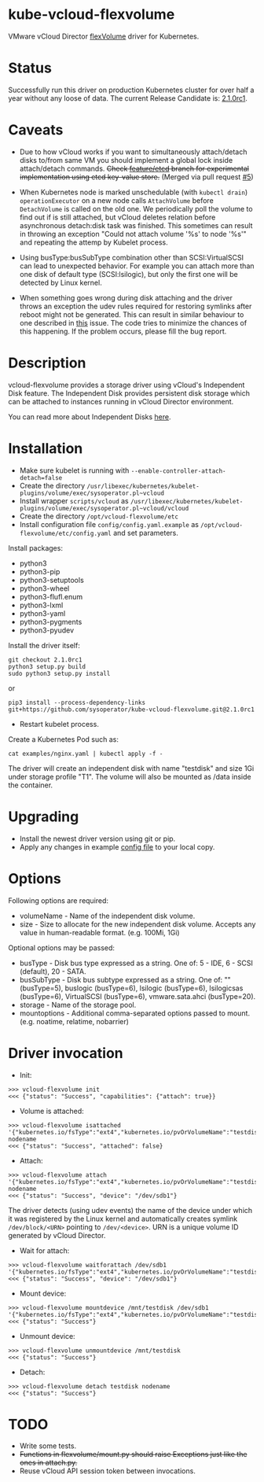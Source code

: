 kube-vcloud-flexvolume
======================

VMware vCloud Director [flexVolume](https://kubernetes.io/docs/concepts/storage/volumes/#out-of-tree-volume-plugins)
driver for Kubernetes.


Status
======

Successfully run this driver on production Kubernetes cluster for over half a year without any loose of data.
The current Release Candidate is: [2.1.0rc1](../../releases/tag/2.1.0rc1).


Caveats
=======

*  Due to how vCloud works if you want to simultaneously attach/detach disks to/from same VM you should implement a global lock inside attach/detach commands. ~~Check [feature/etcd](../../tree/feature/etcd) branch for experimental implementation using etcd key-value store.~~ (Merged via pull request [#5](../../pr/5))

*  When Kubernetes node is marked unschedulable (with `kubectl drain`) `operationExecutor` on a new node calls `AttachVolume` before `DetachVolume` is called on the old one. We periodically poll the volume to find out if is still attached, but vCloud deletes relation before asynchronous detach:disk task was finished. This sometimes can result in throwing an exception "Could not attach volume '%s' to node '%s'" and repeating the attemp by Kubelet process.

*  Using busType:busSubType combination other than SCSI:VirtualSCSI can lead to unexpected behavior. For example you can attach more than one disk of default type (SCSI:lsilogic), but only the first one will be detected by Linux kernel.

*  When something goes wrong during disk attaching and the driver throws an exception the udev rules required for restoring symlinks after reboot might not be generated. This can result in similar behaviour to one described in [this](../../issues/7) issue. The code tries to minimize the chances of this happening. If the problem occurs, please fill the bug report.


Description
===========

vcloud-flexvolume provides a storage driver using vCloud's Independent Disk feature. The Independent Disk provides
persistent disk storage which can be attached to instances running in vCloud Director environment.

You can read more about Independent Disks [here](https://pubs.vmware.com/vcd-80/index.jsp?topic=/com.vmware.vcloud.api.sp.doc_90/GUID-ED825075-4278-486A-A1EB-FB47FE0226DA.html).


Installation
============

*  Make sure kubelet is running with `--enable-controller-attach-detach=false`
*  Create the directory `/usr/libexec/kubernetes/kubelet-plugins/volume/exec/sysoperator.pl~vcloud`
*  Install wrapper `scripts/vcloud` as `/usr/libexec/kubernetes/kubelet-plugins/volume/exec/sysoperator.pl~vcloud/vcloud`
*  Create the directory `/opt/vcloud-flexvolume/etc`
*  Install configuration file `config/config.yaml.example` as `/opt/vcloud-flexvolume/etc/config.yaml` and set parameters.

Install packages:

*  python3
*  python3-pip
*  python3-setuptools
*  python3-wheel
*  python3-flufl.enum
*  python3-lxml
*  python3-yaml
*  python3-pygments
*  python3-pyudev

Install the driver itself:

```
git checkout 2.1.0rc1
python3 setup.py build
sudo python3 setup.py install
```

or

```
pip3 install --process-dependency-links git+https://github.com/sysoperator/kube-vcloud-flexvolume.git@2.1.0rc1
```

*  Restart kubelet process.

Create a Kubernetes Pod such as:

```
cat examples/nginx.yaml | kubectl apply -f -
```

The driver will create an independent disk with name "testdisk" and size 1Gi under storage profile "T1".
The volume will also be mounted as /data inside the container.


Upgrading
=========

*  Install the newest driver version using git or pip.
*  Apply any changes in example [config file](config/config.yaml.example) to your local copy.


Options
=======

Following options are required:

*  volumeName - Name of the independent disk volume.
*  size - Size to allocate for the new independent disk volume. Accepts any value in human-readable format. (e.g. 100Mi, 1Gi)

Optional options may be passed:

*  busType - Disk bus type expressed as a string. One of: 5 - IDE, 6 - SCSI (default), 20 - SATA.
*  busSubType - Disk bus subtype expressed as a string. One of: "" (busType=5), buslogic (busType=6), lsilogic (busType=6), lsilogicsas (busType=6), VirtualSCSI (busType=6), vmware.sata.ahci (busType=20).
*  storage - Name of the storage pool.
*  mountoptions - Additional comma-separated options passed to mount. (e.g. noatime, relatime, nobarrier)


Driver invocation
=================

*  Init:

```
>>> vcloud-flexvolume init
<<< {"status": "Success", "capabilities": {"attach": true}}
```

*  Volume is attached:

```
>>> vcloud-flexvolume isattached '{"kubernetes.io/fsType":"ext4","kubernetes.io/pvOrVolumeName":"testdisk","kubernetes.io/readwrite":"rw","mountoptions":"relatime,nobarrier","size":"1Gi","storage":"T1","busType":6,"busSubType":"VirtualSCSI","volumeName":"testdisk"}' nodename
<<< {"status": "Success", "attached": false}
```

*  Attach:

```
>>> vcloud-flexvolume attach '{"kubernetes.io/fsType":"ext4","kubernetes.io/pvOrVolumeName":"testdisk","kubernetes.io/readwrite":"rw","mountoptions":"relatime,nobarrier","size":"1Gi","storage":"T1","busType":6,"busSubType":"VirtualSCSI","volumeName":"testdisk"}' nodename
<<< {"status": "Success", "device": "/dev/sdb1"}
```

The driver detects (using udev events) the name of the device under which it was registered by the Linux kernel and automatically creates symlink `/dev/block/<URN>` pointing to `/dev/<device>`.
URN is a unique volume ID generated by vCloud Director.

*  Wait for attach:

```
>>> vcloud-flexvolume waitforattach /dev/sdb1 '{"kubernetes.io/fsType":"ext4","kubernetes.io/pvOrVolumeName":"testdisk","kubernetes.io/readwrite":"rw","mountoptions":"relatime,nobarrier","size":"1Gi","storage":"T1","busType":6,"busSubType":"VirtualSCSI","volumeName":"testdisk"}'
<<< {"status": "Success", "device": "/dev/sdb1"}
```

*  Mount device:

```
>>> vcloud-flexvolume mountdevice /mnt/testdisk /dev/sdb1 '{"kubernetes.io/fsType":"ext4","kubernetes.io/pvOrVolumeName":"testdisk","kubernetes.io/readwrite":"rw","mountoptions":"relatime,nobarrier","size":"1Gi","storage":"T1","busType":6,"busSubType":"VirtualSCSI","volumeName":"testdisk"}'
<<< {"status": "Success"}
```

*  Unmount device:

```
>>> vcloud-flexvolume unmountdevice /mnt/testdisk
<<< {"status": "Success"}
```

*  Detach:

```
>>> vcloud-flexvolume detach testdisk nodename
<<< {"status": "Success"}
```


TODO
====

*  Write some tests.
*  ~~Functions in flexvolume/mount.py should raise Exceptions just like the ones in attach.py.~~
*  Reuse vCloud API session token between invocations.

